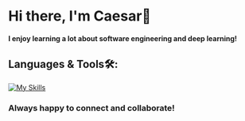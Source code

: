 # Hi there, I'm Caesar👋

#### I enjoy learning a lot about software engineering and deep learning!

## Languages & Tools🛠️:
[![My Skills](https://skills.thijs.gg/icons?i=python,pytorch,r,bootstrap,tailwind,react,angular,next,nodejs,express,firebase,mongodb,docker,java)](https://skills.thijs.gg)

### Always happy to connect and collaborate!
